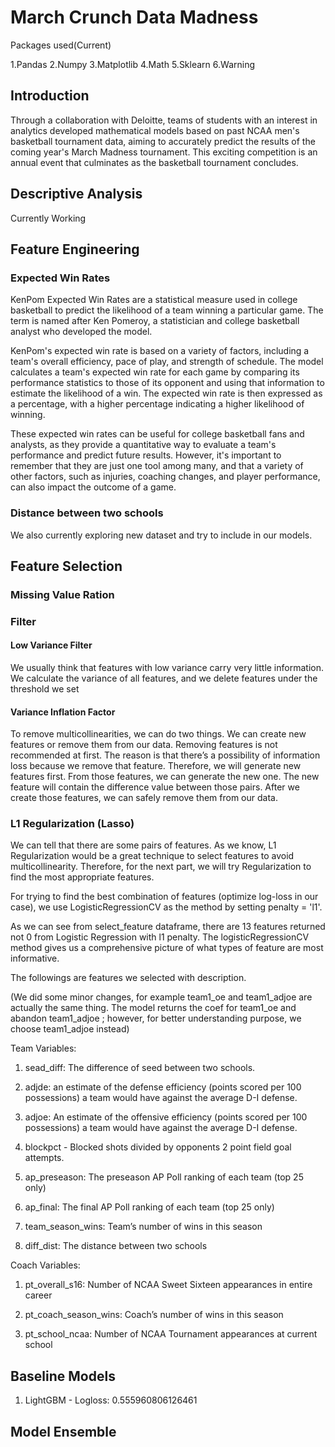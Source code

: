 # March Crunch Data Madness

Packages used(Current) 

1.Pandas
2.Numpy
3.Matplotlib
4.Math
5.Sklearn
6.Warning

## Introduction 

Through a collaboration with Deloitte, teams of students with an interest in analytics developed mathematical models based on past NCAA men's basketball tournament data, aiming to accurately predict the results of the coming year's March Madness tournament. This exciting competition is an annual event that culminates as the basketball tournament concludes. 

## Descriptive Analysis 

Currently Working 

## Feature Engineering 

###  Expected Win Rates 

KenPom Expected Win Rates are a statistical measure used in college basketball to predict the likelihood of a team winning a particular game. The term is named after Ken Pomeroy, a statistician and college basketball analyst who developed the model.

KenPom's expected win rate is based on a variety of factors, including a team's overall efficiency, pace of play, and strength of schedule. The model calculates a team's expected win rate for each game by comparing its performance statistics to those of its opponent and using that information to estimate the likelihood of a win. The expected win rate is then expressed as a percentage, with a higher percentage indicating a higher likelihood of winning.

These expected win rates can be useful for college basketball fans and analysts, as they provide a quantitative way to evaluate a team's performance and predict future results. However, it's important to remember that they are just one tool among many, and that a variety of other factors, such as injuries, coaching changes, and player performance, can also impact the outcome of a game.

### Distance between two schools 

We also currently exploring new dataset and try to include in our models.

## Feature Selection 

### Missing Value Ration 

### Filter  

####  Low Variance Filter 

We usually think that features with low variance carry very little information. We calculate the variance of all features, and we delete features under the threshold we set

####  Variance Inflation Factor 

To remove multicollinearities, we can do two things. We can create new features or remove them from our data.
Removing features is not recommended at first. The reason is that there’s a possibility of information loss because we remove that feature. Therefore, we will generate new features first.
From those features, we can generate the new one. The new feature will contain the difference value between those pairs. After we create those features, we can safely remove them from our data. 

### L1 Regularization (Lasso) 

We can tell that there are some pairs of features.
As we know, L1 Regularization would be a great technique to select features to avoid multicollinearity.
Therefore, for the next part, we will try Regularization to find the most appropriate features. 

For trying to find the best combination of features (optimize log-loss in our case), we use LogisticRegressionCV as the method by setting penalty = 'l1'. 

As we can see from select_feature dataframe, there are 13 features returned not 0 from Logistic Regression with l1 penalty. The logisticRegressionCV method gives us a comprehensive picture of what types of feature are most informative.

The followings are features we selected with description.

(We did some minor changes, for example team1_oe and team1_adjoe are actually the same thing. The model returns the coef for team1_oe and abandon team1_adjoe ; however, for better understanding purpose, we choose team1_adjoe instead)

Team Variables:

1. sead_diff: The difference of seed between two schools.

2. adjde: an estimate of the defense efficiency (points scored per 100 possessions) a team would have against the average D-I defense.

3. adjoe: An estimate of the offensive efficiency (points scored per 100 possessions) a team would have against the average D-I defense.

4. blockpct - Blocked shots divided by opponents 2 point field goal attempts.

5. ap_preseason: The preseason AP Poll ranking of each team (top 25 only)

6. ap_final: The final AP Poll ranking of each team (top 25 only)

7. team_season_wins: Team’s number of wins in this season

8. diff_dist: The distance between two schools

Coach Variables:

1. pt_overall_s16: Number of NCAA Sweet Sixteen appearances in entire career

2. pt_coach_season_wins: Coach’s number of wins in this season

3. pt_school_ncaa: Number of NCAA Tournament appearances at current school

## Baseline Models 

1. LightGBM - Logloss: 0.555960806126461
## Model Ensemble
